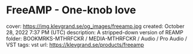 # FreeAMP - One-knob love

cover: https://img.klevgrand.se/og_images/freeamp.jpg
created: October 28, 2022 7:37 PM (UTC)
description: A stripped-down version of REAMP
folder: BOOKMRKS-MTHRFCKR / MEDIA-MTHRFCKR / Audio / Pro Audio / VST
tags: vst
url: https://klevgrand.se/products/freeamp